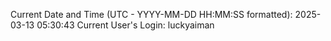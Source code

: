 Current Date and Time (UTC - YYYY-MM-DD HH:MM:SS formatted): 2025-03-13 05:30:43
Current User's Login: luckyaiman
